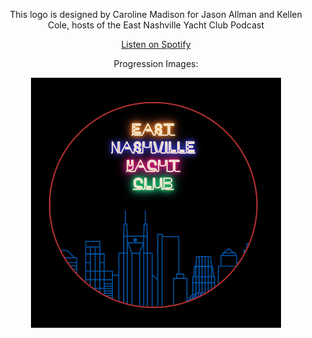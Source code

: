 <div align="center">
  <p>This logo is designed by Caroline Madison for Jason Allman and Kellen Cole, hosts of the East Nashville Yacht Club Podcast</p
</div>

[Listen on Spotify](https://open.spotify.com/show/484vPtrm5iFZXDIrGtAu2Y)

  
 Progression Images:
  
<div align="center">
  <img width="400" height="400" src="https://github.com/CarolineMadison/Tiny_Builds_CSS/blob/master/ENYC_Logo/Progression_Images/ENYC-V2.png" />
</div>
